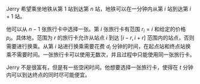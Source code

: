 Jerry 希望乘坐地铁从第 $1$ 站到达第 $n$ 站，地铁可以在一分钟内从第 $i$ 站到达第 $i+1$ 站。

他可以从 $n-1$ 张旅行卡中选择一张。第 $i$ 张旅行卡有范围 $r_i=i$ 和给定的价格 $p_i$。具体地，范围为 $r$ 的旅行卡允许从站点 $i$ 到达 $[i-r, i+r]$ 范围内的站点，否则需要进行换乘。从第 $i$ 站进行换乘需要花费 $d_i$ 分钟的时间，在起点站和终点站换乘不需要时间。一张旅行卡可以使用无数次，并且过程中只能使用同一张旅行卡。

Jerry 不是很富有，但是有一些空闲时间。他想要选择一张旅行卡，使得在 $t$ 分钟内可以到达终点的同时尽可能便宜。